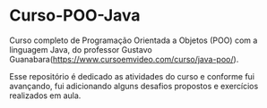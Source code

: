 # Curso-POO-Java

Curso completo de Programação Orientada a Objetos (POO) com a linguagem Java, do professor Gustavo Guanabara(https://www.cursoemvideo.com/curso/java-poo/).

Esse repositório é dedicado as atividades do curso e conforme fui avançando, fui adicionando alguns desafios propostos e exercícios realizados em aula.
